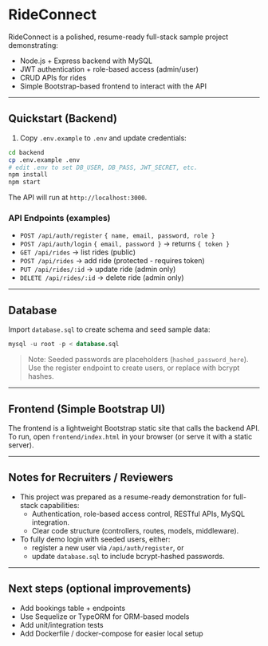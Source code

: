 # RideConnect

RideConnect is a polished, resume-ready full-stack sample project demonstrating:
- Node.js + Express backend with MySQL
- JWT authentication + role-based access (admin/user)
- CRUD APIs for rides
- Simple Bootstrap-based frontend to interact with the API

---

## Quickstart (Backend)

1. Copy `.env.example` to `.env` and update credentials:
```bash
cd backend
cp .env.example .env
# edit .env to set DB_USER, DB_PASS, JWT_SECRET, etc.
npm install
npm start
```
The API will run at `http://localhost:3000`.

### API Endpoints (examples)
- `POST /api/auth/register` `{ name, email, password, role }`
- `POST /api/auth/login` `{ email, password }` → returns `{ token }`
- `GET /api/rides` → list rides (public)
- `POST /api/rides` → add ride (protected - requires token)
- `PUT /api/rides/:id` → update ride (admin only)
- `DELETE /api/rides/:id` → delete ride (admin only)

---

## Database

Import `database.sql` to create schema and seed sample data:
```sql
mysql -u root -p < database.sql
```
> Note: Seeded passwords are placeholders (`hashed_password_here`). Use the register endpoint to create users, or replace with bcrypt hashes.

---

## Frontend (Simple Bootstrap UI)

The frontend is a lightweight Bootstrap static site that calls the backend API.
To run, open `frontend/index.html` in your browser (or serve it with a static server).

---

## Notes for Recruiters / Reviewers

- This project was prepared as a resume-ready demonstration for full-stack capabilities:
  - Authentication, role-based access control, RESTful APIs, MySQL integration.
  - Clear code structure (controllers, routes, models, middleware).
- To fully demo login with seeded users, either:
  - register a new user via `/api/auth/register`, or
  - update `database.sql` to include bcrypt-hashed passwords.

---

## Next steps (optional improvements)
- Add bookings table + endpoints
- Use Sequelize or TypeORM for ORM-based models
- Add unit/integration tests
- Add Dockerfile / docker-compose for easier local setup

